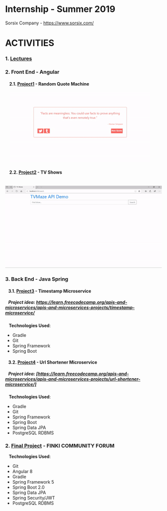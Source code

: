 # Internship - Summer 2019

Sorsix Company - https://www.sorsix.com/


# ACTIVITIES

### 1. [Lectures](https://github.com/FisnikL/Internship-Summer-2019/tree/master/Sorsix-Material)
### 2. Front End - Angular  
#### &nbsp;&nbsp;&nbsp;&nbsp;2.1. [Project1](https://github.com/FisnikL/Internship-Summer-2019/tree/master/Projects/1.%20Front%20End%20-%20Angular/random-quote-spring-2019/random-quote-machine-FL) - Random Quote Machine
&nbsp;&nbsp;&nbsp;&nbsp;<img src="https://github.com/FisnikL/Internship-Summer-2019/blob/master/gifs/project1.gif" alt="random quote generator"/>

#### &nbsp;&nbsp;&nbsp;&nbsp;2.2. [Project2](https://github.com/FisnikL/Internship-Summer-2019/tree/master/Projects/1.%20Front%20End%20-%20Angular/tv-shows-interns/tv-shows-FL) - TV Shows  
&nbsp;&nbsp;&nbsp;&nbsp;<img src="https://github.com/FisnikL/Internship-Summer-2019/blob/master/gifs/project2.gif" alt="random quote generator"/>  

### 3. Back End - Java Spring

#### &nbsp;&nbsp;&nbsp;3.1. [Project3](https://github.com/FisnikL/Internship-Summer-2019/tree/master/Projects/2.%20Back%20End%20-%20Spring/timestamp-interns) - Timestamp Microservice 
##### &nbsp;&nbsp;&nbsp;Project idea: https://learn.freecodecamp.org/apis-and-microservices/apis-and-microservices-projects/timestamp-microservice/
&nbsp;&nbsp;&nbsp;**Technologies Used**:    
- Gradle  
- Git  
- Spring Framework
- Spring Boot  
  

#### &nbsp;&nbsp;&nbsp;3.2. [Project4](https://github.com/FisnikL/Internship-Summer-2019/tree/master/Projects/2.%20Back%20End%20-%20Spring/url-shortener-interns) - Url Shortener Microservice

##### &nbsp;&nbsp;&nbsp;Project idea: [https://learn.freecodecamp.org/apis-and-microservices/apis-and-microservices-projects/url-shortener-microservice/]
&nbsp;&nbsp;&nbsp;**Technologies Used**:   
- Gradle  
- Git  
- Spring Framework
-  Spring Boot
-  Spring Data JPA
-  PostgreSQL RDBMS

### 2. [Final Project](https://github.com/TheRuinKing/Sorsix-Final-Project) - FINKI COMMUNITY FORUM
&nbsp;&nbsp;&nbsp;**Technologies Used**: 
- Git 
- Angular 8
- Gradle  
- Spring Framework 5
- Spring Boot 2.0
- Spring Data JPA
- Spring Security/JWT
- PostgreSQL RDBMS

